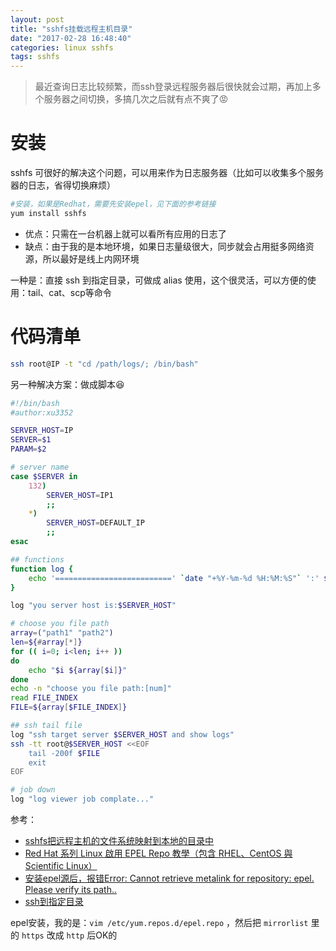 ```yaml
---
layout: post
title: "sshfs挂载远程主机目录"
date: "2017-02-28 16:48:40"
categories: linux sshfs
tags: sshfs
---
```


> 最近查询日志比较频繁，而ssh登录远程服务器后很快就会过期，再加上多个服务器之间切换，多搞几次之后就有点不爽了😡

# 安装
sshfs 可很好的解决这个问题，可以用来作为日志服务器（比如可以收集多个服务器的日志，省得切换麻烦）
```bash
#安装，如果是Redhat，需要先安装epel，见下面的参考链接
yum install sshfs
```

- 优点：只需在一台机器上就可以看所有应用的日志了
- 缺点：由于我的是本地环境，如果日志量级很大，同步就会占用挺多网络资源，所以最好是线上内网环境


一种是：直接 ssh 到指定目录，可做成 alias 使用，这个很灵活，可以方便的使用：tail、cat、scp等命令

# 代码清单
```bash
ssh root@IP -t "cd /path/logs/; /bin/bash"
```

另一种解决方案：做成脚本😆
```bash
#!/bin/bash
#author:xu3352

SERVER_HOST=IP
SERVER=$1
PARAM=$2

# server name
case $SERVER in
    132)
        SERVER_HOST=IP1
        ;;
    *)
        SERVER_HOST=DEFAULT_IP
        ;;
esac

## functions
function log {
    echo '==========================' `date "+%Y-%m-%d %H:%M:%S"` ':' $1
}

log "you server host is:$SERVER_HOST"

# choose you file path
array=("path1" "path2")
len=${#array[*]}
for (( i=0; i<len; i++ ))
do
    echo "$i ${array[$i]}"
done
echo -n "choose you file path:[num]"
read FILE_INDEX
FILE=${array[$FILE_INDEX]}

## ssh tail file
log "ssh target server $SERVER_HOST and show logs"
ssh -tt root@$SERVER_HOST <<EOF
    tail -200f $FILE
    exit
EOF

# job down
log "log viewer job complate..."
```


参考：
- [sshfs把远程主机的文件系统映射到本地的目录中](http://www.fwolf.com/blog/post/329)
- [Red Hat 系列 Linux 啟用 EPEL Repo 教學（包含 RHEL、CentOS 與 Scientific Linux）](https://blog.gtwang.org/linux/redhat-linux-enable-epel-repo/)
- [安装epel源后，报错Error: Cannot retrieve metalink for repository: epel. Please verify its path..](http://jschu.blog.51cto.com/5594807/1750177)
- [ssh到指定目录](http://www.haow.ca/blog//2013/ssh/)

epel安装，我的是：```vim /etc/yum.repos.d/epel.repo``` ，然后把 ```mirrorlist``` 里的 ```https``` 改成 ```http``` 后OK的

